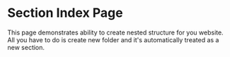 # Section Index Page

This page demonstrates ability to create nested structure for you website. All you have to do is create new folder and it's automatically treated as a new section.